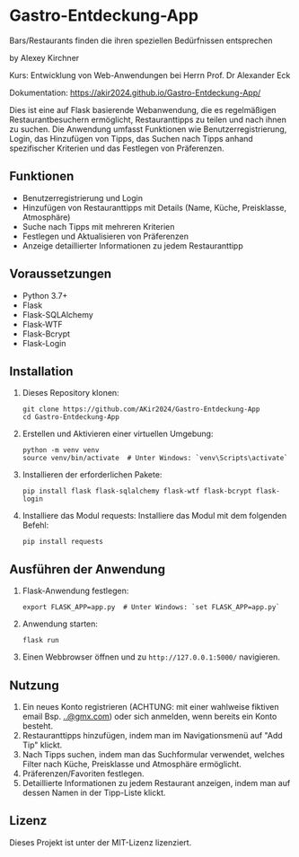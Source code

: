 # Gastro-Entdeckung-App
Bars/Restaurants finden die ihren speziellen Bedürfnissen entsprechen

by Alexey Kirchner 

Kurs: Entwicklung von Web-Anwendungen bei Herrn Prof. Dr Alexander Eck

Dokumentation: https://akir2024.github.io/Gastro-Entdeckung-App/

Dies ist eine auf Flask basierende Webanwendung, die es regelmäßigen Restaurantbesuchern ermöglicht, Restauranttipps zu teilen und nach ihnen zu suchen. Die Anwendung umfasst Funktionen wie Benutzerregistrierung, Login, das Hinzufügen von Tipps, das Suchen nach Tipps anhand spezifischer Kriterien und das Festlegen von Präferenzen.

## Funktionen

- Benutzerregistrierung und Login
- Hinzufügen von Restauranttipps mit Details (Name, Küche, Preisklasse, Atmosphäre)
- Suche nach Tipps mit mehreren Kriterien
- Festlegen und Aktualisieren von Präferenzen 
- Anzeige detaillierter Informationen zu jedem Restauranttipp

## Voraussetzungen

- Python 3.7+
- Flask
- Flask-SQLAlchemy
- Flask-WTF
- Flask-Bcrypt
- Flask-Login

## Installation

1. Dieses Repository klonen:
   ```
   git clone https://github.com/AKir2024/Gastro-Entdeckung-App
   cd Gastro-Entdeckung-App

   ```

2. Erstellen und Aktivieren einer virtuellen Umgebung:
   ```
   python -m venv venv
   source venv/bin/activate  # Unter Windows: `venv\Scripts\activate`
   ```

3. Installieren der erforderlichen Pakete:
   ```
   pip install flask flask-sqlalchemy flask-wtf flask-bcrypt flask-login
   ```
4. Installiere das Modul requests:
Installiere das Modul mit dem folgenden Befehl:
   ```
   pip install requests
   ```
   
## Ausführen der Anwendung

1. Flask-Anwendung festlegen:
   ```
   export FLASK_APP=app.py  # Unter Windows: `set FLASK_APP=app.py`
   ```

2. Anwendung starten:
   ```
   flask run
   ```

3. Einen Webbrowser öffnen und zu `http://127.0.0.1:5000/` navigieren.

## Nutzung

1. Ein neues Konto registrieren (ACHTUNG: mit einer wahlweise fiktiven email Bsp. ..@gmx.com) oder sich anmelden, wenn bereits ein Konto besteht.
2. Restauranttipps hinzufügen, indem man im Navigationsmenü auf "Add Tip" klickt.
3. Nach Tipps suchen, indem man das Suchformular verwendet, welches Filter nach Küche, Preisklasse und Atmosphäre ermöglicht.
4. Präferenzen/Favoriten festlegen.
5. Detaillierte Informationen zu jedem Restaurant anzeigen, indem man auf dessen Namen in der Tipp-Liste klickt.

## Lizenz

Dieses Projekt ist unter der MIT-Lizenz lizenziert.
